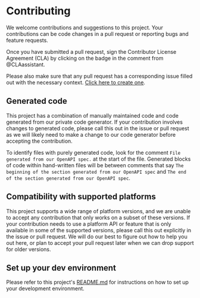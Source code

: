 # Contributing

We welcome contributions and suggestions to this project. Your contributions can be code changes in a pull request or reporting bugs and feature requests.

Once you have submitted a pull request, sign the Contributor License Agreement (CLA) by clicking on the badge in the comment from @CLAassistant.

Please also make sure that any pull request has a corresponding issue filled out with the necessary context. [Click here to create one](https://www.github.com/stripe/stripe-ruby/issues/new/choose).

## Generated code

This project has a combination of manually maintained code and code generated from our private code generator. If your contribution involves changes to generated code, please call this out in the issue or pull request as we will likely need to make a change to our code generator before accepting the contribution.

To identify files with purely generated code, look for the comment `File generated from our OpenAPI spec.` at the start of the file. Generated blocks of code within hand-written files will be between comments that say `The beginning of the section generated from our OpenAPI spec` and `The end of the section generated from our OpenAPI spec`. 

## Compatibility with supported platforms

This project supports a wide range of platform versions, and we are unable to accept any contribution that only works on a subset of these versions. If your contribution needs to use a platform API or feature that is only available in some of the supported versions, please call this out explicitly in the issue or pull request. We will do our best to figure out how to help you out here, or plan to accept your pull request later when we can drop support for older versions.

## Set up your dev environment

Please refer to this project's [README.md](README.md#development) for instructions on how to set up your development environment.
